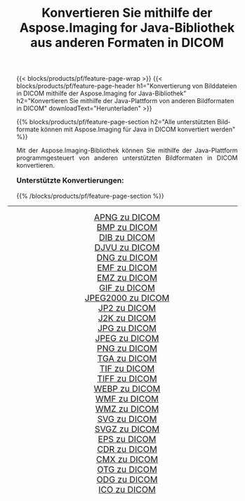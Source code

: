 ﻿---
title: Konvertieren Sie mithilfe der Aspose.Imaging for Java-Bibliothek aus anderen Formaten in DICOM 
weight: 3920
url: /de/java/conversion/to/dicom/ 
lang: de
langdirlevel: 2
locales: zh-hans,ja,it,ru,de,es,fr,nl,id,lt,pl,pt,vi,tr,ko,zh-hant,ar,hi,th,sv,cs,uk,he
description: Mit Aspose.Imaging können Sie mithilfe von Java aus anderen Formaten in DICOM konvertieren
---

{{< blocks/products/pf/feature-page-wrap >}}
{{< blocks/products/pf/feature-page-header h1="Konvertierung von Bilddateien in DICOM mithilfe der Aspose.Imaging for Java-Bibliothek" h2="Konvertieren Sie mithilfe der Java-Plattform von anderen Bildformaten in DICOM" downloadText="Herunterladen" >}}


{{% blocks/products/pf/feature-page-section  h2="Alle unterstützten Bildformate können mit Aspose.Imaging für Java in DICOM konvertiert werden" %}}
<p align=justify>Mit der Aspose.Imaging-Bibliothek können Sie mithilfe der Java-Plattform programmgesteuert von anderen unterstützten Bildformaten in DICOM konvertieren.</p>
<h3 style="margin-top:16px;">
Unterstützte Konvertierungen:
</h3>
{{% /blocks/products/pf/feature-page-section %}}
<div class="container-fluid productfamilypage bg-gray">
    <div class="convertypes bg-gray agp-content section">
        <div class="container">
		<hr style="margin-left:-20px;"/>
		<div class="row other-converters" style="gap: 10px;font-size: 19px;text-align:center;">
		    <div class='col-md-3 other-converter remove-lp remove-rp'><a href="/imaging/de/java/conversion/apng-to-dicom/" style="padding:15px;">APNG zu DICOM</a></div>
<div class='col-md-3 other-converter remove-lp remove-rp'><a href="/imaging/de/java/conversion/bmp-to-dicom/" style="padding:15px;">BMP zu DICOM</a></div>
<div class='col-md-3 other-converter remove-lp remove-rp'><a href="/imaging/de/java/conversion/dib-to-dicom/" style="padding:15px;">DIB zu DICOM</a></div>
<div class='col-md-3 other-converter remove-lp remove-rp'><a href="/imaging/de/java/conversion/djvu-to-dicom/" style="padding:15px;">DJVU zu DICOM</a></div>
<div class='col-md-3 other-converter remove-lp remove-rp'><a href="/imaging/de/java/conversion/dng-to-dicom/" style="padding:15px;">DNG zu DICOM</a></div>
<div class='col-md-3 other-converter remove-lp remove-rp'><a href="/imaging/de/java/conversion/emf-to-dicom/" style="padding:15px;">EMF zu DICOM</a></div>
<div class='col-md-3 other-converter remove-lp remove-rp'><a href="/imaging/de/java/conversion/emz-to-dicom/" style="padding:15px;">EMZ zu DICOM</a></div>
<div class='col-md-3 other-converter remove-lp remove-rp'><a href="/imaging/de/java/conversion/gif-to-dicom/" style="padding:15px;">GIF zu DICOM</a></div>
<div class='col-md-3 other-converter remove-lp remove-rp'><a href="/imaging/de/java/conversion/jpeg2000-to-dicom/" style="padding:15px;">JPEG2000 zu DICOM</a></div>
<div class='col-md-3 other-converter remove-lp remove-rp'><a href="/imaging/de/java/conversion/jp2-to-dicom/" style="padding:15px;">JP2 zu DICOM</a></div>
<div class='col-md-3 other-converter remove-lp remove-rp'><a href="/imaging/de/java/conversion/j2k-to-dicom/" style="padding:15px;">J2K zu DICOM</a></div>
<div class='col-md-3 other-converter remove-lp remove-rp'><a href="/imaging/de/java/conversion/jpg-to-dicom/" style="padding:15px;">JPG zu DICOM</a></div>
<div class='col-md-3 other-converter remove-lp remove-rp'><a href="/imaging/de/java/conversion/jpeg-to-dicom/" style="padding:15px;">JPEG zu DICOM</a></div>
<div class='col-md-3 other-converter remove-lp remove-rp'><a href="/imaging/de/java/conversion/png-to-dicom/" style="padding:15px;">PNG zu DICOM</a></div>
<div class='col-md-3 other-converter remove-lp remove-rp'><a href="/imaging/de/java/conversion/tga-to-dicom/" style="padding:15px;">TGA zu DICOM</a></div>
<div class='col-md-3 other-converter remove-lp remove-rp'><a href="/imaging/de/java/conversion/tif-to-dicom/" style="padding:15px;">TIF zu DICOM</a></div>
<div class='col-md-3 other-converter remove-lp remove-rp'><a href="/imaging/de/java/conversion/tiff-to-dicom/" style="padding:15px;">TIFF zu DICOM</a></div>
<div class='col-md-3 other-converter remove-lp remove-rp'><a href="/imaging/de/java/conversion/webp-to-dicom/" style="padding:15px;">WEBP zu DICOM</a></div>
<div class='col-md-3 other-converter remove-lp remove-rp'><a href="/imaging/de/java/conversion/wmf-to-dicom/" style="padding:15px;">WMF zu DICOM</a></div>
<div class='col-md-3 other-converter remove-lp remove-rp'><a href="/imaging/de/java/conversion/wmz-to-dicom/" style="padding:15px;">WMZ zu DICOM</a></div>
<div class='col-md-3 other-converter remove-lp remove-rp'><a href="/imaging/de/java/conversion/svg-to-dicom/" style="padding:15px;">SVG zu DICOM</a></div>
<div class='col-md-3 other-converter remove-lp remove-rp'><a href="/imaging/de/java/conversion/svgz-to-dicom/" style="padding:15px;">SVGZ zu DICOM</a></div>
<div class='col-md-3 other-converter remove-lp remove-rp'><a href="/imaging/de/java/conversion/eps-to-dicom/" style="padding:15px;">EPS zu DICOM</a></div>
<div class='col-md-3 other-converter remove-lp remove-rp'><a href="/imaging/de/java/conversion/cdr-to-dicom/" style="padding:15px;">CDR zu DICOM</a></div>
<div class='col-md-3 other-converter remove-lp remove-rp'><a href="/imaging/de/java/conversion/cmx-to-dicom/" style="padding:15px;">CMX zu DICOM</a></div>
<div class='col-md-3 other-converter remove-lp remove-rp'><a href="/imaging/de/java/conversion/otg-to-dicom/" style="padding:15px;">OTG zu DICOM</a></div>
<div class='col-md-3 other-converter remove-lp remove-rp'><a href="/imaging/de/java/conversion/odg-to-dicom/" style="padding:15px;">ODG zu DICOM</a></div>
<div class='col-md-3 other-converter remove-lp remove-rp'><a href="/imaging/de/java/conversion/ico-to-dicom/" style="padding:15px;">ICO zu DICOM</a></div>
                </div>
        </div>
    </div>
</div>
<br/>

